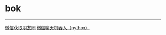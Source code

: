 # bok
***
[微信获取朋友圈](https://github.com/Chion82/WeChatMomentStat-Android)
[微信聊天机器人（python）](https://github.com/liuwons/wxBot/)
